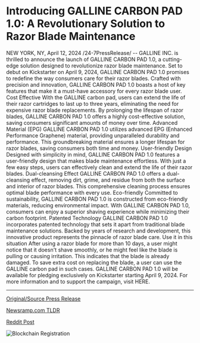# Introducing GALLINE CARBON PAD 1.0: A Revolutionary Solution to Razor Blade Maintenance

NEW YORK, NY, April 12, 2024 /24-7PressRelease/ -- GALLINE INC. is thrilled to announce the launch of GALLINE CARBON PAD 1.0, a cutting-edge solution designed to revolutionize razor blade maintenance. Set to debut on Kickstarter on April 9, 2024, GALLINE CARBON PAD 1.0 promises to redefine the way consumers care for their razor blades.  Crafted with precision and innovation, GALLINE CARBON PAD 1.0 boasts a host of key features that make it a must-have accessory for every razor blade user.   Cost Effective With the GALLINE carbon pad, users can extend the life of their razor cartridges to last up to three years, eliminating the need for expensive razor blade replacements. By prolonging the lifespan of razor blades, GALLINE CARBON PAD 1.0 offers a highly cost-effective solution, saving consumers significant amounts of money over time.  Advanced Material (EPG) GALLINE CARBON PAD 1.0 utilizes advanced EPG (Enhanced Performance Graphene) material, providing unparalleled durability and performance. This groundbreaking material ensures a longer lifespan for razor blades, saving consumers both time and money.  User-friendly Design Designed with simplicity in mind, GALLINE CARBON PAD 1.0 features a user-friendly design that makes blade maintenance effortless. With just a few easy steps, users can effectively clean and extend the life of their razor blades.  Dual-cleansing Effect GALLINE CARBON PAD 1.0 offers a dual-cleansing effect, removing dirt, grime, and residue from both the surface and interior of razor blades. This comprehensive cleaning process ensures optimal blade performance with every use.  Eco-friendly Committed to sustainability, GALLINE CARBON PAD 1.0 is constructed from eco-friendly materials, reducing environmental impact. With GALLINE CARBON PAD 1.0, consumers can enjoy a superior shaving experience while minimizing their carbon footprint.  Patented Technology GALLINE CARBON PAD 1.0 incorporates patented technology that sets it apart from traditional blade maintenance solutions. Backed by years of research and development, this innovative product represents the pinnacle of razor blade care.  Use it in this situation After using a razor blade for more than 10 days, a user might notice that it doesn't shave smoothly, or he might feel like the blade is pulling or causing irritation. This indicates that the blade is already damaged. To save extra cost on replacing the blade, a user can use the GALLINE carbon pad in such cases.  GALLINE CARBON PAD 1.0 will be available for pledging exclusively on Kickstarter starting April 9, 2024. For more information and to support the campaign, visit HERE. 

---

[Original/Source Press Release](https://www.24-7pressrelease.com/press-release/509978/introducing-galline-carbon-pad-10-a-revolutionary-solution-to-razor-blade-maintenance)
                    

[Newsramp.com TLDR](https://newsramp.com/curated-news/galline-inc-launches-galline-carbon-pad-1-0-on-kickstarter/6ebeb9d87ed67cc8418a2b7128d0aa2a) 

 



[Reddit Post](https://www.reddit.com/r/newsramp/comments/1c22x4a/galline_inc_launches_galline_carbon_pad_10_on/) 



![Blockchain Registration](https://cdn.newsramp.app/24-7PressRelease/qrcode/244/12/moonXgBw.webp)